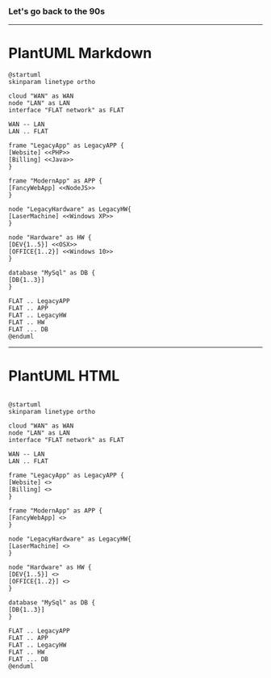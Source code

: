 <h3>Let's go back to <span class="colors-yellow-500 background-1990">the 90s</span></h3>

---

# PlantUML Markdown

```plantuml
@startuml
skinparam linetype ortho

cloud "WAN" as WAN
node "LAN" as LAN
interface "FLAT network" as FLAT

WAN -- LAN
LAN .. FLAT

frame "LegacyApp" as LegacyAPP {
[Website] <<PHP>>
[Billing] <<Java>>
}

frame "ModernApp" as APP {
[FancyWebApp] <<NodeJS>>
}

node "LegacyHardware" as LegacyHW{
[LaserMachine] <<Windows XP>>
}

node "Hardware" as HW {
[DEV{1..5}] <<OSX>>
[OFFICE{1..2}] <<Windows 10>>
}

database "MySql" as DB {
[DB{1..3}]
}

FLAT .. LegacyAPP
FLAT .. APP
FLAT .. LegacyHW
FLAT .. HW
FLAT ... DB
@enduml
```

---

# PlantUML HTML

<pre>
<code class="plantuml">
@startuml
skinparam linetype ortho

cloud "WAN" as WAN
node "LAN" as LAN
interface "FLAT network" as FLAT

WAN -- LAN
LAN .. FLAT

frame "LegacyApp" as LegacyAPP {
[Website] <<PHP>>
[Billing] <<Java>>
}

frame "ModernApp" as APP {
[FancyWebApp] <<NodeJS>>
}

node "LegacyHardware" as LegacyHW{
[LaserMachine] <<Windows XP>>
}

node "Hardware" as HW {
[DEV{1..5}] <<OSX>>
[OFFICE{1..2}] <<Windows 10>>
}

database "MySql" as DB {
[DB{1..3}]
}

FLAT .. LegacyAPP
FLAT .. APP
FLAT .. LegacyHW
FLAT .. HW
FLAT ... DB
@enduml
</code>
</pre>